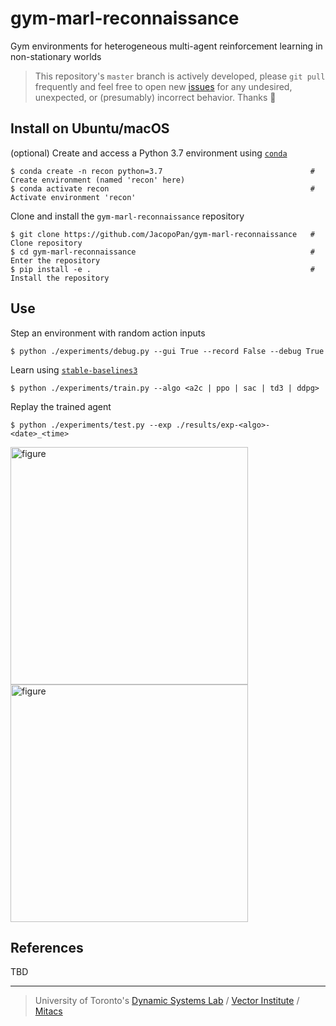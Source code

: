 # gym-marl-reconnaissance

Gym environments for heterogeneous multi-agent reinforcement learning in non-stationary worlds

> This repository's `master` branch is actively developed, please `git pull` frequently and feel free to open new [issues](https://github.com/JacopoPan/gym-marl-reconnaissance/issues) for any undesired, unexpected, or (presumably) incorrect behavior. Thanks 🙏

## Install on Ubuntu/macOS

(optional) Create and access a Python 3.7 environment using [`conda`](https://docs.conda.io/projects/conda/en/latest/user-guide/install/index.html)
```
$ conda create -n recon python=3.7                                 # Create environment (named 'recon' here)
$ conda activate recon                                             # Activate environment 'recon'
```
Clone and install the `gym-marl-reconnaissance` repository 
```
$ git clone https://github.com/JacopoPan/gym-marl-reconnaissance   # Clone repository
$ cd gym-marl-reconnaissance                                       # Enter the repository
$ pip install -e .                                                 # Install the repository
```

## Use

Step an environment with random action inputs
```
$ python ./experiments/debug.py --gui True --record False --debug True
```
Learn using [`stable-baselines3`](https://stable-baselines3.readthedocs.io/en/master/)
```
$ python ./experiments/train.py --algo <a2c | ppo | sac | td3 | ddpg>
```
Replay the trained agent
```
$ python ./experiments/test.py --exp ./results/exp-<algo>-<date>_<time>
```

<img src="figures/task.gif" alt="figure" width="380"> <img src="figures/track.gif" alt="figure" width="380">

## References
TBD

-----
> University of Toronto's [Dynamic Systems Lab](https://github.com/utiasDSL) / [Vector Institute](https://github.com/VectorInstitute) /  [Mitacs](https://www.mitacs.ca/en/projects/multi-agent-reinforcement-learning-decentralized-uavugv-cooperative-exploration)
